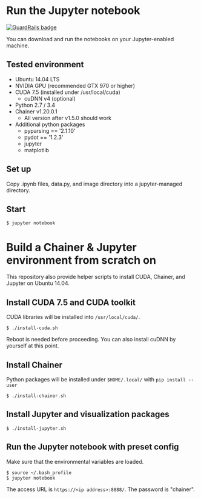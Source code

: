 # Run the Jupyter notebook

[![GuardRails badge](https://badges.production.guardrails.io/shtakai/chainer-handson.svg)](https://www.guardrails.io)

You can download and run the notebooks on your Jupyter-enabled machine.

## Tested environment

- Ubuntu 14.04 LTS
- NVIDIA GPU (recommended GTX 970 or higher)
- CUDA 7.5 (installed under /usr/local/cuda)
  - cuDNN v4 (optional)
- Python 2.7 / 3.4
- Chainer v1.20.0.1
  - All version after v1.5.0 should work
- Additional python packages
  - pyparsing == '2.1.10'
  - pydot == '1.2.3'
  - jupyter
  - matplotlib

## Set up

Copy .ipynb files, data.py, and image directory into a jupyter-managed directory.

## Start 

```
$ jupyter notebook
```


# Build a Chainer & Jupyter environment from scratch on 

This repository also provide helper scripts to install CUDA, Chainer, and Jupyter on Ubuntu 14.04.

## Install CUDA 7.5 and CUDA toolkit

CUDA libraries will be installed into `/usr/local/cuda/`.

```
$ ./install-cuda.sh
```
Reboot is needed before proceeding. You can also install cuDNN by yourself at this point.

## Install Chainer

Python packages will be installed under `$HOME/.local/` with `pip install --user`

```
$ ./install-chainer.sh
```

## Install Jupyter and visualization packages

```
$ ./install-jupyter.sh
```

## Run the Jupyter notebook with preset config

Make sure that the environmental variables are loaded.

```
$ source ~/.bash_profile
$ jupyter notebook
```

The access URL is `https://<ip address>:8888/`. The password is "chainer".
